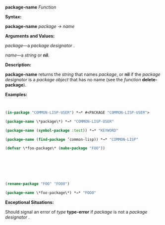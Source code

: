 **package-name** *Function* 



**Syntax:** 



**package-name** *package → name* 



**Arguments and Values:** 



*package*—a *package designator* . 



*name*—a *string* or **nil**. 



**Description:** 



**package-name** returns the *string* that names *package*, or **nil** if the *package designator* is a *package object* that has no name (see the *function* **delete-package**). 



**Examples:**
```lisp
 

(in-package "COMMON-LISP-USER") *→* #<PACKAGE "COMMON-LISP-USER"> 

(package-name \*package\*) *→* "COMMON-LISP-USER" 

(package-name (symbol-package :test)) *→* "KEYWORD" 

(package-name (find-package ’common-lisp)) *→* "COMMON-LISP" 

(defvar \*foo-package\* (make-package "FOO")) 



 

 

(rename-package "FOO" "FOO0") 

(package-name \*foo-package\*) *→* "FOO0" 


```
**Exceptional Situations:** 



Should signal an error of *type* **type-error** if *package* is not a *package designator* . 



